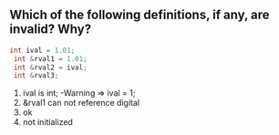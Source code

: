 ## Which of the following definitions, if any, are invalid? Why?

```cpp
int ival = 1.01;
 int &rval1 = 1.01;
 int &rval2 = ival;
 int &rval3;
```

1. ival is int; -Warning => ival = 1;
2. &rval1 can not reference digital
3. ok
4. not initialized
